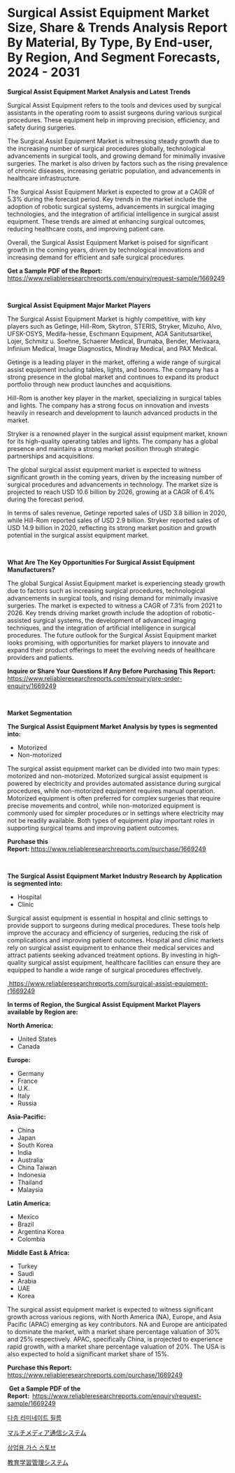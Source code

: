<p><h1>Surgical Assist Equipment Market Size, Share & Trends Analysis Report By Material, By Type, By End-user, By Region, And Segment Forecasts, 2024 - 2031</h1></p><p><strong>Surgical Assist Equipment Market Analysis and Latest Trends</strong></p>
<p><p>Surgical Assist Equipment refers to the tools and devices used by surgical assistants in the operating room to assist surgeons during various surgical procedures. These equipment help in improving precision, efficiency, and safety during surgeries.</p><p>The Surgical Assist Equipment Market is witnessing steady growth due to the increasing number of surgical procedures globally, technological advancements in surgical tools, and growing demand for minimally invasive surgeries. The market is also driven by factors such as the rising prevalence of chronic diseases, increasing geriatric population, and advancements in healthcare infrastructure.</p><p>The Surgical Assist Equipment Market is expected to grow at a CAGR of 5.3% during the forecast period. Key trends in the market include the adoption of robotic surgical systems, advancements in surgical imaging technologies, and the integration of artificial intelligence in surgical assist equipment. These trends are aimed at enhancing surgical outcomes, reducing healthcare costs, and improving patient care.</p><p>Overall, the Surgical Assist Equipment Market is poised for significant growth in the coming years, driven by technological innovations and increasing demand for efficient and safe surgical procedures.</p></p>
<p><strong>Get a Sample PDF of the Report:&nbsp;</strong> <a href="https://www.reliableresearchreports.com/enquiry/request-sample/1669249">https://www.reliableresearchreports.com/enquiry/request-sample/1669249</a></p>
<p>&nbsp;</p>
<p><strong>Surgical Assist Equipment Major Market Players</strong></p>
<p><p>The Surgical Assist Equipment Market is highly competitive, with key players such as Getinge, Hill-Rom, Skytron, STERIS, Stryker, Mizuho, Alvo, UFSK-OSYS, Medifa-hesse, Eschmann Equipment, AGA Sanitutsartikel, Lojer, Schmitz u. Soehne, Schaerer Medical, Brumaba, Bender, Merivaara, Infinium Medical, Image Diagnostics, Mindray Medical, and PAX Medical.</p><p>Getinge is a leading player in the market, offering a wide range of surgical assist equipment including tables, lights, and booms. The company has a strong presence in the global market and continues to expand its product portfolio through new product launches and acquisitions.</p><p>Hill-Rom is another key player in the market, specializing in surgical tables and lights. The company has a strong focus on innovation and invests heavily in research and development to launch advanced products in the market.</p><p>Stryker is a renowned player in the surgical assist equipment market, known for its high-quality operating tables and lights. The company has a global presence and maintains a strong market position through strategic partnerships and acquisitions.</p><p>The global surgical assist equipment market is expected to witness significant growth in the coming years, driven by the increasing number of surgical procedures and advancements in technology. The market size is projected to reach USD 10.6 billion by 2026, growing at a CAGR of 6.4% during the forecast period.</p><p>In terms of sales revenue, Getinge reported sales of USD 3.8 billion in 2020, while Hill-Rom reported sales of USD 2.9 billion. Stryker reported sales of USD 14.9 billion in 2020, reflecting its strong market position and growth potential in the surgical assist equipment market.</p></p>
<p>&nbsp;</p>
<p><strong>What Are The Key Opportunities For Surgical Assist Equipment Manufacturers?</strong></p>
<p><p>The global Surgical Assist Equipment market is experiencing steady growth due to factors such as increasing surgical procedures, technological advancements in surgical tools, and rising demand for minimally invasive surgeries. The market is expected to witness a CAGR of 7.3% from 2021 to 2026. Key trends driving market growth include the adoption of robotic-assisted surgical systems, the development of advanced imaging techniques, and the integration of artificial intelligence in surgical procedures. The future outlook for the Surgical Assist Equipment market looks promising, with opportunities for market players to innovate and expand their product offerings to meet the evolving needs of healthcare providers and patients.</p></p>
<p><strong>Inquire or Share Your Questions If Any Before Purchasing This Report:</strong> <a href="https://www.reliableresearchreports.com/enquiry/pre-order-enquiry/1669249">https://www.reliableresearchreports.com/enquiry/pre-order-enquiry/1669249</a></p>
<p>&nbsp;</p>
<p><strong>Market Segmentation</strong></p>
<p><strong>The Surgical Assist Equipment Market Analysis by types is segmented into:</strong></p>
<p><ul><li>Motorized</li><li>Non-motorized</li></ul></p>
<p><p>The surgical assist equipment market can be divided into two main types: motorized and non-motorized. Motorized surgical assist equipment is powered by electricity and provides automated assistance during surgical procedures, while non-motorized equipment requires manual operation. Motorized equipment is often preferred for complex surgeries that require precise movements and control, while non-motorized equipment is commonly used for simpler procedures or in settings where electricity may not be readily available. Both types of equipment play important roles in supporting surgical teams and improving patient outcomes.</p></p>
<p><strong>Purchase this Report:&nbsp;</strong><a href="https://www.reliableresearchreports.com/purchase/1669249">https://www.reliableresearchreports.com/purchase/1669249</a></p>
<p>&nbsp;</p>
<p><strong>The Surgical Assist Equipment Market Industry Research by Application is segmented into:</strong></p>
<p><ul><li>Hospital</li><li>Clinic</li></ul></p>
<p><p>Surgical assist equipment is essential in hospital and clinic settings to provide support to surgeons during medical procedures. These tools help improve the accuracy and efficiency of surgeries, reducing the risk of complications and improving patient outcomes. Hospital and clinic markets rely on surgical assist equipment to enhance their medical services and attract patients seeking advanced treatment options. By investing in high-quality surgical assist equipment, healthcare facilities can ensure they are equipped to handle a wide range of surgical procedures effectively.</p></p>
<p><a href="https://www.reliableresearchreports.com/surgical-assist-equipment-r1669249">&nbsp;https://www.reliableresearchreports.com/surgical-assist-equipment-r1669249</a></p>
<p><strong>In terms of Region, the Surgical Assist Equipment Market Players available by Region are:</strong></p>
<p>
    <p> <strong> North America: </strong>
        <ul>
            <li>United States</li>
            <li>Canada</li>
        </ul>
        </p> 
    <p> <strong> Europe: </strong>
        <ul>
            <li>Germany</li>
            <li>France</li>
            <li>U.K.</li>
            <li>Italy</li>
            <li>Russia</li>
        </ul>
        </p> 
    <p> <strong> Asia-Pacific: </strong>
        <ul>
            <li>China</li>
            <li>Japan</li>
            <li>South Korea</li>
            <li>India</li>
            <li>Australia</li>
            <li>China Taiwan</li>
            <li>Indonesia</li>
            <li>Thailand</li>
            <li>Malaysia</li>
        </ul>
        </p> 
    <p> <strong> Latin America: </strong>
        <ul>
            <li>Mexico</li>
            <li>Brazil</li>
            <li>Argentina Korea</li>
            <li>Colombia</li>
        </ul>
        </p> 
    <p> <strong> Middle East & Africa: </strong>
        <ul>
            <li>Turkey</li>
            <li>Saudi</li>
            <li>Arabia</li>
            <li>UAE</li>
            <li>Korea</li>
        </ul>
    </p>
    </p>
<p><p>The surgical assist equipment market is expected to witness significant growth across various regions, with North America (NA), Europe, and Asia Pacific (APAC) emerging as key contributors. NA and Europe are anticipated to dominate the market, with a market share percentage valuation of 30% and 25% respectively. APAC, specifically China, is projected to experience rapid growth, with a market share percentage valuation of 20%. The USA is also expected to hold a significant market share of 15%.</p></p>
<p><strong>Purchase this Report: </strong><a href="https://www.reliableresearchreports.com/purchase/1669249">https://www.reliableresearchreports.com/purchase/1669249</a></p>
<p>&nbsp;<strong>Get a Sample PDF of the Report:&nbsp;&nbsp;</strong><a href="https://www.reliableresearchreports.com/enquiry/request-sample/1669249">https://www.reliableresearchreports.com/enquiry/request-sample/1669249</a></p>
<p><strong></strong></p>
<p><p><a href="https://medium.com/@florianwolf50/%EB%8B%A4%EA%B3%84%EC%B8%B5-%EC%A0%81%EC%B8%B5-%ED%95%84%EB%A6%84-%EC%8B%9C%EC%9E%A5-%EA%B7%9C%EB%AA%A8-cagr-%ED%8A%B8%EB%A0%8C%EB%93%9C-2024-2030-d280371618f8">다층 라미네이트 필름</a></p><p><a href="https://medium.com/@lauriank/%E3%83%9E%E3%83%AB%E3%83%81%E3%83%A1%E3%83%87%E3%82%A3%E3%82%A2%E3%82%B3%E3%83%9F%E3%83%A5%E3%83%8B%E3%82%B1%E3%83%BC%E3%82%B7%E3%83%A7%E3%83%B3%E3%82%B7%E3%82%B9%E3%83%86%E3%83%A0%E5%B8%82%E5%A0%B4-%E5%B8%82%E5%A0%B4%E3%81%AE%E6%88%90%E9%95%B7%E7%8E%87-%E5%B8%82%E5%A0%B4%E3%81%AE%E3%83%88%E3%83%AC%E3%83%B3%E3%83%89-%E3%81%8A%E3%82%88%E3%81%B3%E6%88%90%E9%95%B7%E6%88%A6%E7%95%A5%E3%81%AB%E9%96%A2%E3%81%99%E3%82%8B%E6%83%85%E5%A0%B1-8209c9ec96cc">マルチメディア通信システム</a></p><p><a href="https://medium.com/@bennyuigleyjks/%EC%83%81%EC%97%85%EC%9A%A9-%EA%B0%80%EC%8A%A4-%EC%8A%A4%ED%86%A0%EB%B8%8C-%EC%8B%9C%EC%9E%A5-%EB%B6%84%EC%84%9D-%EA%B8%80%EB%A1%9C%EB%B2%8C-%EC%82%B0%EC%97%85-%EC%A0%84%EB%A7%9D-%EB%B0%8F-%EC%98%88%EC%B8%A1-2024%EB%85%84%EB%B6%80%ED%84%B0-2031%EB%85%84-83776ea4bb39">상업용 가스 스토브</a></p><p><a href="https://medium.com/@dominicalsop1/%E6%95%99%E8%82%B2%E5%AD%A6%E7%BF%92%E7%AE%A1%E7%90%86%E3%82%B7%E3%82%B9%E3%83%86%E3%83%A0%E3%81%AE%E5%B8%82%E5%A0%B4%E8%AA%BF%E6%9F%BB%E3%83%AC%E3%83%9D%E3%83%BC%E3%83%88-%E3%81%9D%E3%81%AE%E6%AD%B4%E5%8F%B2%E3%81%A82031%E5%B9%B4%E3%81%BE%E3%81%A7%E3%81%AE%E4%BA%88%E6%B8%AC-8f0f04bb070d">教育学習管理システム</a></p></p>
